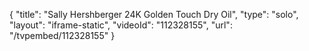 {
    "title": "Sally Hershberger 24K Golden Touch Dry Oil",
    "type": "solo",
    "layout": "iframe-static",
    "videoId": "112328155",
    "url": "\/tvpembed\/112328155"
}